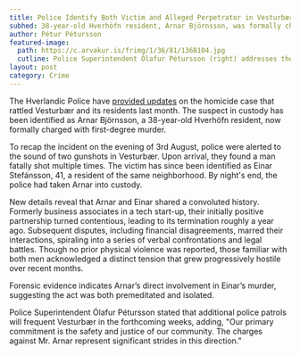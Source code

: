 ```yaml
---
title: Police Identify Both Victim and Alleged Perpetrator in Vesturbær Homicide
subhed: 38-year-old Hverhöfn resident, Arnar Björnsson, was formally charged in connection with the fatal shooting of Einar Stefánsson.
author: Pétur Pétursson
featured-image: 
  path: https://c.arvakur.is/frimg/1/36/81/1368104.jpg
  cutline: Police Superintendent Ólafur Pétursson (right) addresses the media during a press briefing on the Vesturbær homicide case, flanked by a senior officer.
layout: post
category: Crime
---
```


The Hverlandic Police have [provided updates](HUN/assets/docs/HPD-2023-09-29-002.pdf) on the homicide case that rattled Vesturbær and its residents last month. The suspect in custody has been identified as Arnar Björnsson, a 38-year-old Hverhöfn resident, now formally charged with first-degree murder.

To recap the incident on the evening of 3rd August, police were alerted to the sound of two gunshots in Vesturbær. Upon arrival, they found a man fatally shot multiple times. The victim has since been identified as Einar Stefánsson, 41, a resident of the same neighborhood. By night's end, the police had taken Arnar into custody.

New details reveal that Arnar and Einar shared a convoluted history. Formerly business associates in a tech start-up, their initially positive partnership turned contentious, leading to its termination roughly a year ago. Subsequent disputes, including financial disagreements, marred their interactions, spiraling into a series of verbal confrontations and legal battles. Though no prior physical violence was reported, those familiar with both men acknowledged a distinct tension that grew progressively hostile over recent months.

Forensic evidence indicates Arnar’s direct involvement in Einar’s murder, suggesting the act was both premeditated and isolated.

Police Superintendent Ólafur Pétursson stated that additional police patrols will frequent Vesturbær in the forthcoming weeks, adding, "Our primary commitment is the safety and justice of our community. The charges against Mr. Arnar represent significant strides in this direction."
